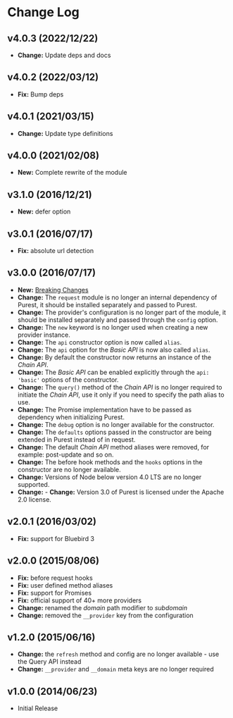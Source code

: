
# Change Log

## v4.0.3 (2022/12/22)
- **Change:** Update deps and docs

## v4.0.2 (2022/03/12)
- **Fix:** Bump deps

## v4.0.1 (2021/03/15)
- **Change:** Update type definitions

## v4.0.0 (2021/02/08)
- **New:** Complete rewrite of the module

## v3.1.0 (2016/12/21)
- **New:** defer option

## v3.0.1 (2016/07/17)
- **Fix:** absolute url detection

## v3.0.0 (2016/07/17)
- **New:** [Breaking Changes](https://simov.gitbooks.io/purest/content/)
- **Change:** The `request` module is no longer an internal dependency of Purest, it should be installed separately and passed to Purest.
- **Change:** The provider's configuration is no longer part of the module, it should be installed separately and passed through the `config` option.
- **Change:** The `new` keyword is no longer used when creating a new provider instance.
- **Change:** The `api` constructor option is now called `alias`.
- **Change:** The `api` option for the *Basic API* is now also called `alias`.
- **Change:** By default the constructor now returns an instance of the *Chain API*.
- **Change:** The *Basic API* can be enabled explicitly through the `api: 'basic'` options of the constructor.
- **Change:** The `query()` method of the *Chain API* is no longer required to initiate the *Chain API*, use it only if you need to specify the path alias to use.
- **Change:** The Promise implementation have to be passed as dependency when initializing Purest.
- **Change:** The `debug` option is no longer available for the constructor.
- **Change:** The `defaults` options passed in the constructor are being extended in Purest instead of in request.
- **Change:** The default *Chain API* method aliases were removed, for example: post-update and so on.
- **Change:** The before hook methods and the `hooks` options in the constructor are no longer available.
- **Change:** Versions of Node below version 4.0 LTS are no longer supported.
- **Change:** - **Change:** Version 3.0 of Purest is licensed under the Apache 2.0 license.

## v2.0.1 (2016/03/02)
- **Fix:** support for Bluebird 3

## v2.0.0 (2015/08/06)
- **Fix:** before request hooks
- **Fix:** user defined method aliases
- **Fix:** support for Promises
- **Fix:** official support of 40+ more providers
- **Change:** renamed the *domain* path modifier to *subdomain*
- **Change:** removed the `__provider` key from the configuration

## v1.2.0 (2015/06/16)
- **Change:** the `refresh` method and config are no longer available - use the Query API instead
- **Change:** `__provider` and `__domain` meta keys are no longer required

## v1.0.0 (2014/06/23)
- Initial Release
